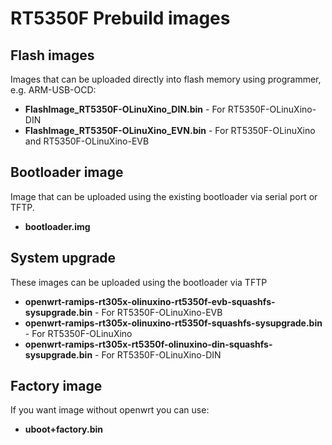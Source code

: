 # RT5350F Prebuild images

## Flash images
Images that can be uploaded directly into flash memory
using programmer, e.g. ARM-USB-OCD:
* __FlashImage_RT5350F-OLinuXino_DIN.bin__ - For RT5350F-OLinuXino-DIN
* __FlashImage_RT5350F-OLinuXino_EVN.bin__ - For RT5350F-OLinuXino and RT5350F-OLinuXino-EVB

## Bootloader image
Image that can be uploaded using the existing bootloader via serial port or TFTP.
* __bootloader.img__

## System upgrade
These images can be uploaded using the bootloader via TFTP
* __openwrt-ramips-rt305x-olinuxino-rt5350f-evb-squashfs-sysupgrade.bin__ - For RT5350F-OLinuXino-EVB
* __openwrt-ramips-rt305x-olinuxino-rt5350f-squashfs-sysupgrade.bin__ - For RT5350F-OLinuXino
* __openwrt-ramips-rt305x-rt5350f-olinuxino-din-squashfs-sysupgrade.bin__ - For RT5350F-OLinuXino-DIN

## Factory image
If you want image without openwrt you can use:
* __uboot+factory.bin__

